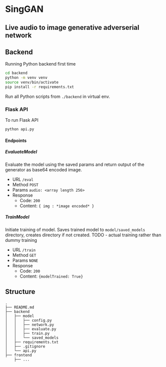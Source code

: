 # SingGAN

## Live audio to image generative adverserial network

## Backend

Running Python backend first time

```bash
cd backend
python -m venv venv
source venv/bin/activate
pip install -r requirements.txt
```

Run all Python scripts from `./backend` in virtual env.

### Flask API

To run Flask API

```bash
python api.py
```

#### Endpoints

##### EvaluateModel

Evaluate the model using the saved params and return output of the generator as base64 encoded image.

- URL
  `/eval`
- Method
  `POST`
- Params
  `audio: <array length 256>`
- Response
  - Code: `200`
  - Content: `{ img : *image encoded* }`

##### TrainModel

Initiate training of model. Saves trained model to `model/saved_models` directory, creates directory if not created.
TODO - actual training rather than dummy training

- URL
  `/train`
- Method
  `GET`
- Params
  `NONE`
- Response
  - Code: `200`
  - Content: `{modelTrained: True}`

## Structure

```
.
├── README.md
├── backend
│   ├── model
│   │   ├── config.py
│   │   ├── network.py
│   │   ├── evaluate.py
│   │   ├── train.py
│   │   └── saved_models
│   ├── requirements.txt
│   ├── .gitignore
│   └── api.py
├── frontend
    ├── ...

```
